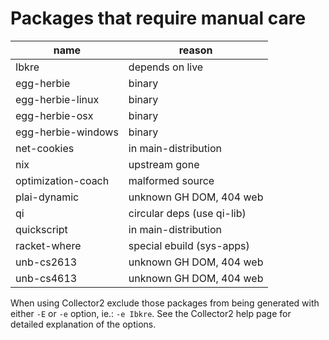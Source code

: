# Packages that require manual care

| name               | reason                     |
|--------------------|----------------------------|
| Ibkre              | depends on live            |
| egg-herbie         | binary                     |
| egg-herbie-linux   | binary                     |
| egg-herbie-osx     | binary                     |
| egg-herbie-windows | binary                     |
| net-cookies        | in main-distribution       |
| nix                | upstream gone              |
| optimization-coach | malformed source           |
| plai-dynamic       | unknown GH DOM, 404 web    |
| qi                 | circular deps (use qi-lib) |
| quickscript        | in main-distribution       |
| racket-where       | special ebuild (sys-apps)  |
| unb-cs2613         | unknown GH DOM, 404 web    |
| unb-cs4613         | unknown GH DOM, 404 web    |

When using Collector2 exclude those packages from being generated
with either `-E`  or `-e` option, ie.: `-e Ibkre`.
See the Collector2 help page for detailed explanation of the options.
